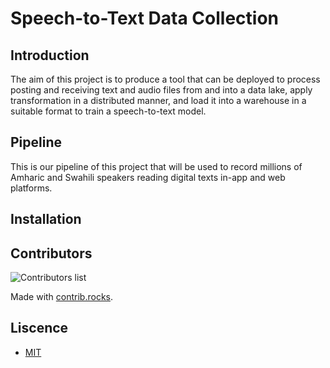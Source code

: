 # Speech-to-Text Data Collection

## Introduction

 The aim of this project is to produce a tool that can be deployed to process posting and receiving text and audio files from and into a data lake, apply transformation in a distributed manner, and load it into a warehouse in a suitable format to train a speech-to-text model. 

## Pipeline
  This is our pipeline of this project that will be used to record millions of Amharic and Swahili speakers reading digital texts in-app and web platforms. 

## Installation




## Contributors

![Contributors list](https://contrib.rocks/image?repo=STT-Data-Engineering/Speech_to_text)

Made with [contrib.rocks](https://contrib.rocks).
## Liscence 
* [MIT](https://github.com/STT-Data-Engineering/Speech_to_text/blob/main/LICENSE)
 
